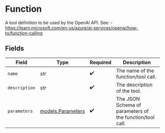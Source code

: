 # Function

A tool definition to be used by the OpenAI API.  See: - https://learn.microsoft.com/en-us/azure/ai-services/openai/how-to/function-calling


## Fields

| Field                                                    | Type                                                     | Required                                                 | Description                                              |
| -------------------------------------------------------- | -------------------------------------------------------- | -------------------------------------------------------- | -------------------------------------------------------- |
| `name`                                                   | *str*                                                    | :heavy_check_mark:                                       | The name of the function/tool call.                      |
| `description`                                            | *str*                                                    | :heavy_check_mark:                                       | The description of the tool.                             |
| `parameters`                                             | [models.Parameters](../models/parameters.md)             | :heavy_check_mark:                                       | The JSON Schema of parameters of the function/tool call. |